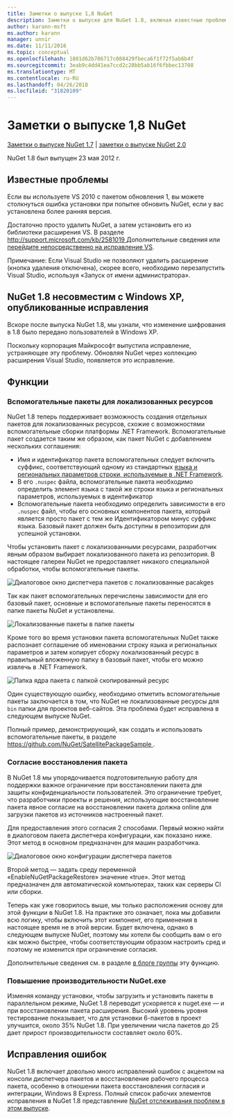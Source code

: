 ```yaml
---
title: Заметки о выпуске 1,8 NuGet
description: Заметки о выпуске для NuGet 1.8, включая известные проблемы, исправленные ошибки, добавленные функции и DCR.
author: karann-msft
ms.author: karann
manager: unnir
ms.date: 11/11/2016
ms.topic: conceptual
ms.openlocfilehash: 1801d62b786717c088429fbeca6f1f72f5ab6b4f
ms.sourcegitcommit: 3eab9c4dd41ea7ccd2c28bb5ab16f6fbbec13708
ms.translationtype: MT
ms.contentlocale: ru-RU
ms.lasthandoff: 04/26/2018
ms.locfileid: "31820109"
---
```

# <a name="nuget-18-release-notes"></a>Заметки о выпуске 1,8 NuGet

[Заметки о выпуске NuGet 1.7](../release-notes/nuget-1.7.md) | [заметки о выпуске NuGet 2.0](../release-notes/nuget-2.0.md)

NuGet 1.8 был выпущен 23 мая 2012 г.

## <a name="known-installation-issue"></a>Известные проблемы
Если вы используете VS 2010 с пакетом обновления 1, вы можете столкнуться ошибка установки при попытке обновить NuGet, если у вас установлена более ранняя версия.

Достаточно просто удалить NuGet, а затем установить его из библиотеки расширения VS.  В разделе [ http://support.microsoft.com/kb/2581019 ](http://support.microsoft.com/kb/2581019) Дополнительные сведения или [перейдите непосредственно на исправление VS](http://bit.ly/vsixcertfix).

Примечание: Если Visual Studio не позволяют удалить расширение (кнопка удаления отключена), скорее всего, необходимо перезапустить Visual Studio, используя «Запуск от имени администратора».

## <a name="nuget-18-incompatible-with-windows-xp-hotfix-published"></a>NuGet 1.8 несовместим с Windows XP, опубликованные исправления

Вскоре после выпуска NuGet 1.8, мы узнали, что изменение шифрования в 1.8 было передано пользователей в Windows XP.

Поскольку корпорация Майкрософт выпустила исправление, устраняющее эту проблему.  Обновляя NuGet через коллекцию расширения Visual Studio, появляется это исправление.

## <a name="features"></a>Функции

### <a name="satellite-packages-for-localized-resources"></a>Вспомогательные пакеты для локализованных ресурсов
NuGet 1.8 теперь поддерживает возможность создания отдельных пакетов для локализованных ресурсов, схожие с возможностями вспомогательные сборки платформы .NET Framework.  Вспомогательные пакет создается таким же образом, как пакет NuGet с добавлением нескольких соглашения:

* Имя и идентификатор пакета вспомогательных следует включить суффикс, соответствующий одному из стандартных [языка и региональных параметров строки, используемые в .NET Framework](http://msdn.microsoft.com/goglobal/bb896001.aspx).
* В его `.nuspec` файла, вспомогательные пакета необходимо определить элемент языка с такой же строки языка и региональных параметров, используемых в идентификатор
* Вспомогательные пакета необходимо определить зависимости в его `.nuspec` файл, чтобы его основных компонентов пакета, который является просто пакет с тем же Идентификатором минус суффикс языка.  Базовый пакет должен быть доступны в репозитории для успешной установки.

Чтобы установить пакет с локализованными ресурсами, разработчик явным образом выбирает локализованного пакета из репозитория. В настоящее галереи NuGet не предоставляет никакого специальной обработки, чтобы вспомогательные пакеты.

![Диалоговое окно диспетчера пакетов с локализованные pacakges](./media/dlg-w-loc-packs.png)

Так как пакет вспомогательных перечислены зависимости для его базовый пакет, основные и вспомогательные пакеты переносятся в папке пакеты NuGet и установлены.

![Локализованные пакеты в папке пакеты](./media/fldr-loc-packs.png)

Кроме того во время установки пакета вспомогательных NuGet также распознает соглашение об именовании строку языка и региональных параметров и затем копирует сборку локализованный ресурс в правильный вложенную папку в базовый пакет, чтобы его можно извлечь в .NET Framework.

![Папка ядра пакета с папкой скопированный ресурс](./media/fldr-copied-loc.png)

Один существующую ошибку, необходимо отметить вспомогательные пакеты заключается в том, что NuGet не локализованные ресурсы для `bin` папки для проектов веб-сайтов.  Эта проблема будет исправлена в следующем выпуске NuGet.

Полный пример, демонстрирующий, как создать и использовать вспомогательные пакеты, в разделе [ https://github.com/NuGet/SatellitePackageSample ](https://github.com/NuGet/SatellitePackageSample).

### <a name="package-restore-consent"></a>Согласие восстановления пакета
В NuGet 1.8 мы упорядочивается подготовительную работу для поддержки важное ограничение при восстановлении пакета для защиты конфиденциальности пользователей. Это ограничение требует, что разработчики проекты и решения, использующие восстановление пакета явное согласие на восстановлении пакета должна online для загрузки пакетов из источников настроенный пакет.

Для предоставления этого согласия 2 способами. Первый можно найти в диалоговом пакета диспетчера конфигурации, как показано ниже.  Этот метод в основном предназначен для машин разработчика.

![Диалоговое окно конфигурации диспетчера пакетов](./media/pr-consent-configdlg.png)

Второй метод — задать среду переменной «EnableNuGetPackageRestore» значение «true».  Этот метод предназначен для автоматической компьютерах, таких как серверы CI или сборки.

Теперь как уже говорилось выше, мы только расположения основу для этой функции в NuGet 1.8.  На практике это означает, пока мы добавили всю логику, чтобы включить этот компонент, его применения в настоящее время не в этой версии. Будет включена, однако в следующем выпуске NuGet, поэтому мы хотели бы сообщить вам о его как можно быстрее, чтобы соответствующим образом настроить сред и поэтому не изменится при ограничение согласия.

Дополнительные сведения см. в разделе [в блоге группы](http://blog.nuget.org/20120518/package-restore-and-consent.html) эту функцию.

### <a name="nugetexe-performance-improvements"></a>Повышение производительности NuGet.exe
Изменяя команду установки, чтобы загрузить и установить пакеты в параллельном режиме, NuGet 1.8 переводит ускоряется к nuget.exe — и при восстановлении пакета расширения.  Высокий уровень уровня тестирование показывает, что для установки 6-пакетов в проект улучшится, около 35% NuGet 1.8.  При увеличении числа пакетов до 25 дает прирост производительности составляет около 60%.

## <a name="bug-fixes"></a>Исправления ошибок
NuGet 1.8 включает довольно много исправлений ошибок с акцентом на консоли диспетчера пакетов и восстановление рабочего процесса пакета, особенно в отношении пакета восстановления согласия и интеграции, Windows 8 Express.
Полный список рабочих элементов исправления в NuGet 1.8 представление [NuGet отслеживания проблем в этом выпуске](http://nuget.codeplex.com/workitem/list/advanced?keyword=&status=Closed&type=All&priority=All&release=NuGet%201.8&assignedTo=All&component=All&sortField=Votes&sortDirection=Descending&page=0).
